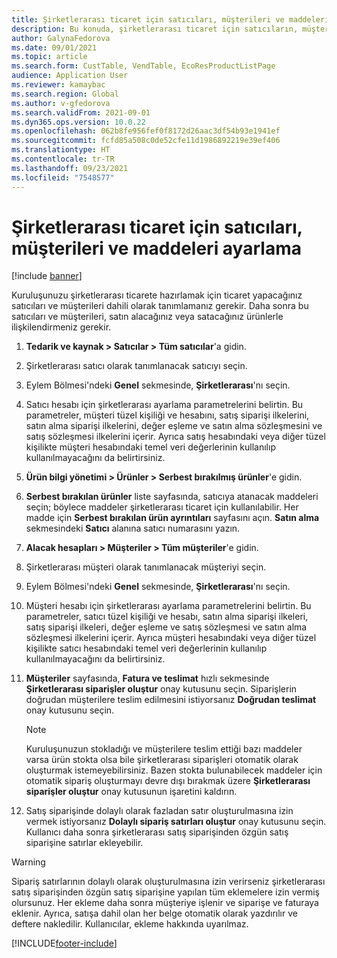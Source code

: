 ```yaml
---
title: Şirketlerarası ticaret için satıcıları, müşterileri ve maddeleri ayarlama
description: Bu konuda, şirketlerarası ticaret için satıcıların, müşterilerin ve maddelerin nasıl ayarlanacağı açıklanmaktadır
author: GalynaFedorova
ms.date: 09/01/2021
ms.topic: article
ms.search.form: CustTable, VendTable, EcoResProductListPage
audience: Application User
ms.reviewer: kamaybac
ms.search.region: Global
ms.author: v-gfedorova
ms.search.validFrom: 2021-09-01
ms.dyn365.ops.version: 10.0.22
ms.openlocfilehash: 062b8fe956fef0f8172d26aac3df54b93e1941ef
ms.sourcegitcommit: fcfd85a508c0de52cfe11d1986892219e39ef406
ms.translationtype: HT
ms.contentlocale: tr-TR
ms.lasthandoff: 09/23/2021
ms.locfileid: "7548577"
---
```

# <a name="set-up-vendors-customers-and-items-for-intercompany-trade"></a>Şirketlerarası ticaret için satıcıları, müşterileri ve maddeleri ayarlama

[!include [banner](../../includes/banner.md)]

Kuruluşunuzu şirketlerarası ticarete hazırlamak için ticaret yapacağınız satıcıları ve müşterileri dahili olarak tanımlamanız gerekir. Daha sonra bu satıcıları ve müşterileri, satın alacağınız veya satacağınız ürünlerle ilişkilendirmeniz gerekir.

1. **Tedarik ve kaynak \> Satıcılar \> Tüm satıcılar**'a gidin.
1. Şirketlerarası satıcı olarak tanımlanacak satıcıyı seçin.
1. Eylem Bölmesi'ndeki **Genel** sekmesinde, **Şirketlerarası**'nı seçin.
1. Satıcı hesabı için şirketlerarası ayarlama parametrelerini belirtin. Bu parametreler, müşteri tüzel kişiliği ve hesabını, satış siparişi ilkelerini, satın alma siparişi ilkelerini, değer eşleme ve satın alma sözleşmesini ve satış sözleşmesi ilkelerini içerir. Ayrıca satış hesabındaki veya diğer tüzel kişilikte müşteri hesabındaki temel veri değerlerinin kullanılıp kullanılmayacağını da belirtirsiniz.
1. **Ürün bilgi yönetimi \> Ürünler \> Serbest bırakılmış ürünler**'e gidin.
1. **Serbest bırakılan ürünler** liste sayfasında, satıcıya atanacak maddeleri seçin; böylece maddeler şirketlerarası ticaret için kullanılabilir. Her madde için **Serbest bırakılan ürün ayrıntıları** sayfasını açın. **Satın alma** sekmesindeki **Satıcı** alanına satıcı numarasını yazın.
1. **Alacak hesapları \> Müşteriler \> Tüm müşteriler**'e gidin.
1. Şirketlerarası müşteri olarak tanımlanacak müşteriyi seçin.
1. Eylem Bölmesi'ndeki **Genel** sekmesinde, **Şirketlerarası**'nı seçin.
1. Müşteri hesabı için şirketlerarası ayarlama parametrelerini belirtin. Bu parametreler, satıcı tüzel kişiliği ve hesabı, satın alma siparişi ilkeleri, satış siparişi ilkeleri, değer eşleme ve satış sözleşmesi ve satın alma sözleşmesi ilkelerini içerir. Ayrıca müşteri hesabındaki veya diğer tüzel kişilikte satıcı hesabındaki temel veri değerlerinin kullanılıp kullanılmayacağını da belirtirsiniz.
1. **Müşteriler** sayfasında, **Fatura ve teslimat** hızlı sekmesinde **Şirketlerarası siparişler oluştur** onay kutusunu seçin. Siparişlerin doğrudan müşterilere teslim edilmesini istiyorsanız **Doğrudan teslimat** onay kutusunu seçin.

    > [!NOTE]
    > Kuruluşunuzun stokladığı ve müşterilere teslim ettiği bazı maddeler varsa ürün stokta olsa bile şirketlerarası siparişleri otomatik olarak oluşturmak istemeyebilirsiniz. Bazen stokta bulunabilecek maddeler için otomatik sipariş oluşturmayı devre dışı bırakmak üzere **Şirketlerarası siparişler oluştur** onay kutusunun işaretini kaldırın.

1. Satış siparişinde dolaylı olarak fazladan satır oluşturulmasına izin vermek istiyorsanız **Dolaylı sipariş satırları oluştur** onay kutusunu seçin. Kullanıcı daha sonra şirketlerarası satış siparişinden özgün satış siparişine satırlar ekleyebilir.

> [!WARNING]
> Sipariş satırlarının dolaylı olarak oluşturulmasına izin verirseniz şirketlerarası satış siparişinden özgün satış siparişine yapılan tüm eklemelere izin vermiş olursunuz. Her ekleme daha sonra müşteriye işlenir ve siparişe ve faturaya eklenir. Ayrıca, satışa dahil olan her belge otomatik olarak yazdırılır ve deftere nakledilir. Kullanıcılar, ekleme hakkında uyarılmaz.

[!INCLUDE[footer-include](../../includes/footer-banner.md)]

